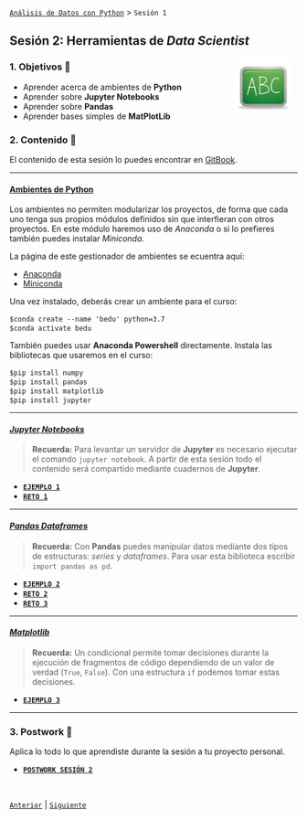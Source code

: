 [`Análisis de Datos con Python`](../README.md) > `Sesión 1`

## Sesión 2: Herramientas de *Data Scientist*

<img src="../imagenes/pizarron.png" align="right" height="100" width="100" hspace="10">

### 1. Objetivos :dart: 

- Aprender acerca de ambientes de __Python__
- Aprender sobre __Jupyter Notebooks__
- Aprender sobre __Pandas__
- Aprender bases simples de __MatPlotLib__

### 2. Contenido :blue_book:

El contenido de esta sesión lo puedes encontrar en [GitBook](https://beduexpert.gitbook.io/data-analysis/sesion-02-librerias-para-el-analisis-de-datos-con-python).

---
#### <ins>Ambientes de Python</ins>

Los ambientes no permiten modularizar los proyectos, de forma que cada uno tenga sus propios módulos definidos sin que interfieran con otros proyectos. En este módulo haremos uso de *Anaconda* o si lo prefieres también puedes instalar *Miniconda*.

La página de este gestionador de ambientes se ecuentra aquí:

- [Anaconda](https://www.anaconda.com/distribution/)
- [Miniconda](https://docs.conda.io/en/latest/miniconda.html)

Una vez instalado, deberás crear un ambiente para el curso:

```
$conda create --name 'bedu' python=3.7
$conda activate bedu
```

También puedes usar __Anaconda Powershell__ directamente. Instala las bibliotecas que usaremos en el curso:

```
$pip install numpy
$pip install pandas
$pip install matplotlib
$pip install jupyter
```

---
#### <ins>*Jupyter Notebooks*</ins>

> **Recuerda:** Para levantar un servidor de **Jupyter** es necesario ejecutar el comando `jupyter notebook`. A partir de esta sesión todo el contenido será compartido mediante cuadernos de **Jupyter**.

   - [**`EJEMPLO 1`**](ejemplo01/README.md)
   - [**`RETO 1`**](reto01/README.md)

---

#### <ins>*Pandas Dataframes*</ins>

> **Recuerda:** Con __Pandas__ puedes manipular datos mediante dos tipos de estructuras: *series* y *dataframes*. Para usar esta biblioteca escribir `import pandas as pd`.

   - [**`EJEMPLO 2`**](ejemplo02/README.md)
   - [**`RETO 2`**](reto02/README.md)
   - [**`RETO 3`**](reto03/README.md)
---

#### <ins>*Matplotlib*</ins>

> **Recuerda:** Un condicional permite tomar decisiones durante la ejecución de fragmentos de código dependiendo de un valor de verdad (`True`, `False`). Con una estructura `if` podemos tomar estas decisiones.

   - [**`EJEMPLO 3`**](ejemplo03/README.md)
---

### 3. Postwork :memo:
Aplica lo todo lo que aprendiste durante la sesión a tu proyecto personal.

- [**`POSTWORK SESIÓN 2`**](postwork/README.md)

<br/>

[`Anterior`](../README.md) | [`Siguiente`](../sesion02/README.md)
